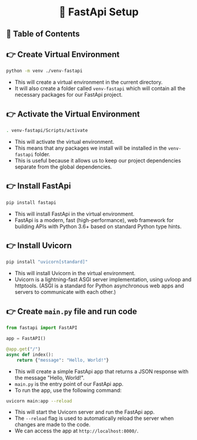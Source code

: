 # <div align='center'> 🔰 FastApi Setup </div>

## 📌 Table of Contents

## 👉 Create Virtual Environment
```bash
python -m venv ./venv-fastapi
```

- This will create a virtual environment in the current directory.
- It will also create a folder called `venv-fastapi` which will contain all the necessary packages for our FastApi project.

## 👉 Activate the Virtual Environment
```bash
. venv-fastapi/Scripts/activate
```

- This will activate the virtual environment.
- This means that any packages we install will be installed in the `venv-fastapi` folder.
- This is useful because it allows us to keep our project dependencies separate from the global dependencies.

## 👉 Install FastApi
```bash
pip install fastapi
```

- This will install FastApi in the virtual environment.
- FastApi is a modern, fast (high-performance), web framework for building APIs with Python 3.6+ based on standard Python type hints.

## 👉 Install Uvicorn
```bash
pip install "uvicorn[standard]"
```

- This will install Uvicorn in the virtual environment.
- Uvicorn is a lightning-fast ASGI server implementation, using uvloop and httptools. (ASGI is a standard for Python asynchronous web apps and servers to communicate with each other.)

## 👉 Create `main.py` file and run code
```python
from fastapi import FastAPI

app = FastAPI()

@app.get("/")
async def index():
    return {"message": "Hello, World!"}
```

- This will create a simple FastApi app that returns a JSON response with the message "Hello, World!".
- `main.py` is the entry point of our FastApi app.
- To run the app, use the following command:
```bash
uvicorn main:app --reload
```

- This will start the Uvicorn server and run the FastApi app.
- The `--reload` flag is used to automatically reload the server when changes are made to the code.
- We can access the app at `http://localhost:8000/`.